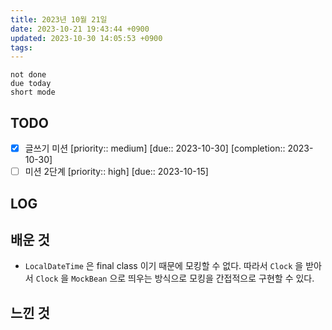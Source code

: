 ```yaml
---
title: 2023년 10월 21일
date: 2023-10-21 19:43:44 +0900
updated: 2023-10-30 14:05:53 +0900
tags: 
---
```


```tasks
not done 
due today
short mode
```

## TODO
- [x] 글쓰기 미션  [priority:: medium]  [due:: 2023-10-30]  [completion:: 2023-10-30]
- [ ] 미션 2단계  [priority:: high]  [due:: 2023-10-15]

## LOG

## 배운 것

- `LocalDateTime` 은 final class 이기 때문에 모킹할 수 없다. 따라서 `Clock` 을 받아서 `Clock` 을 `MockBean` 으로 띄우는 방식으로 모킹을 간접적으로 구현할 수 있다.

## 느낀 것
